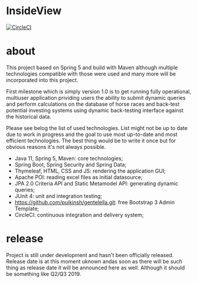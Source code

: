 # InsideView

[![CircleCI](https://circleci.com/gh/jogurtnik/insideview.svg?style=svg)](https://circleci.com/gh/jogurtnik/insideview)

# about
This project based on Spring 5 and build with Maven although multiple technologies compatible with those were used and many more will be incorporated into this project.

First milestone which is simply version 1.0 is to get running fully operational, multiuser application prividing users the ability to submit dynamic queries and perform calculations on the database of horse races and back-test potential investing systems using dynamic back-testing interface against the historical data. 

Please see belog the list of used technologies. List might not be up to date due to work in progress and the goal to use most up-to-date and most efficient technologies. The best thing would be to write it once but for obvious reasons it's not always possible.
- Java 11, Spring 5, Maven: core technologies;
- Spring Boot, Spring Security and Spring Data;
- Thymeleaf, HTML, CSS and JS: rendering the application GUI;
- Apache POI: reading excel files as initial datasource;
- JPA 2.0 Criteria API and Static Metamodel API: generating dynamic queries;
- JUnit 4: unit and integration testing;
- https://github.com/puikinsh/gentelella.git: free Bootstrap 3 Admin Template;
- CircleCI: continuous integration and delivery system;


# release
Project is still under development and hasn't been officially released. Release date is at this moment uknown andas soon as there will be such thing as release date it will be announced here as well. 
Although it should be something like Q2/Q3 2019.
